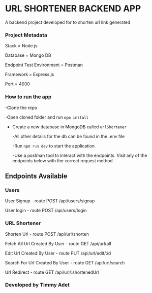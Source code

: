 # URL SHORTENER BACKEND APP

A backend project developed for to shorten url link generated

### Project Metadata

Stack = Node.js

Database = Mongo DB

Endpoint Test Environment = Postman

Framework = Express.js

Port = 4000

### How to run the app

-Clone the repo

-Open cloned folder and run `npm install`

- Create a new database in MongoDB called `urlShortener`

  -All other details for the db can be found in the .env file

  -Run `npm run dev` to start the application.

  -Use a postman tool to interact with the endpoints. Visit any of the endpoints below with the correct request method

## Endpoints Available

### Users

User Signup - route POST /api/users/signup

User login - route POST /api/users/login

### URL Shortener

Shorten Url - route POST /api/url/shorten

Fetch All Url Created By User - route GET /api/url/all

Edit Url Created By User - route PUT /api/url/edit/:id

Search For Url Created By User - route GET /api/url/search

Url Redirect - route GET /api/url/:shortenedUrl

### Developed by Timmy Adet

